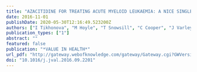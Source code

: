 ```yaml
---
title: "AZACITIDINE FOR TREATING ACUTE MYELOID LEUKAEMIA: A NICE SINGLE TECHNOLOGY APPRAISAL"
date: 2016-11-01
publishDate: 2020-05-30T12:16:49.523200Z
authors: ["I Tikhonova", "M Hoyle", "T Snowsill", "C Cooper", "J Varley-Campbell", "C Rudin", "MR Mota"]
publication_types: ["1"]
abstract: ""
featured: false
publication: "*VALUE IN HEALTH*"
url_pdf: "http://gateway.webofknowledge.com/gateway/Gateway.cgi?GWVersion=2&SrcApp=PARTNER_APP&SrcAuth=LinksAMR&KeyUT=WOS:000396606302409&DestLinkType=FullRecord&DestApp=ALL_WOS&UsrCustomerID=0326ddbefd13eaffce8024ca57cffb07"
doi: "10.1016/j.jval.2016.09.2201"
---
```


